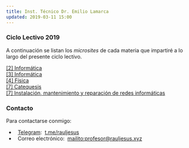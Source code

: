 ```yaml
---
title: Inst. Técnico Dr. Emilio Lamarca
updated: 2019-03-11 15:00
---
```


### Ciclo Lectivo 2019
A continuación se listan los _microsites_ de cada materia que impartiré a lo largo del presente ciclo lectivo. 


<i class="fa fa-globe" aria-hidden="true"></i>  [[2] Informática](http://rauljesus.xyz/docs/itel/2017/informatica2/InkscapeEjercicios.zip)<br />
<i class="fa fa-globe" aria-hidden="true"></i>  [[3] Informática](http://rauljesus.xyz/web)<br />
<i class="fa fa-globe" aria-hidden="true"></i>  [[4] Física](http://rauljesus.xyz/fisica)<br />
<i class="fa fa-globe" aria-hidden="true"></i>  [[7] Catequesis](http://rauljesus.xyz/catequesis)<br />
<i class="fa fa-globe" aria-hidden="true"></i>  [[7] Instalación, mantenimiento y reparación de redes informáticas](http://rauljesus.xyz/redes)<br />

### Contacto
Para contactarse conmigo:

* <i class="fa fa-telegram" aria-hidden="true"></i>&nbsp;&nbsp;[Telegram](https://play.google.com/store/apps/details?id=org.telegram.messenger&hl=es_419):&nbsp;&nbsp;[t.me/rauljesus](https://t.me/rauljesus)<br />
* <i class="fa fa-envelope" aria-hidden="true"></i>&nbsp;&nbsp;Correo electrónico:&nbsp;&nbsp;[mailito:profesor@rauljesus.xyz](profesor@rauljesus.xyz)<br />




